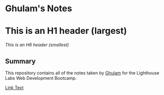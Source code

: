 # Ghulam's Notes
# This is an H1 header (largest)
###### This is an H6 header (smallest)

## Summary 

This repository contains all of the notes taken by [Ghulam](https://github.com/ghulammurtaza27) for the Lighthouse Labs Web Development Bootcamp.

[Link Text](URL)